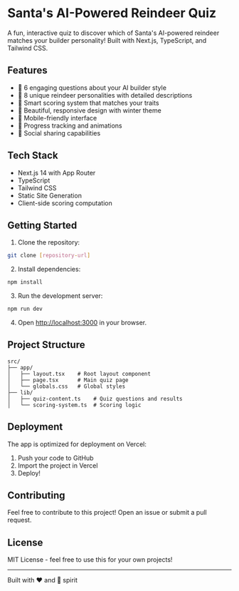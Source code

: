 # Santa's AI-Powered Reindeer Quiz

A fun, interactive quiz to discover which of Santa's AI-powered reindeer matches your builder personality! Built with Next.js, TypeScript, and Tailwind CSS.

## Features

- 🎅 6 engaging questions about your AI builder style
- 🦌 8 unique reindeer personalities with detailed descriptions
- 🎯 Smart scoring system that matches your traits
- 🎨 Beautiful, responsive design with winter theme
- 📱 Mobile-friendly interface
- 🔄 Progress tracking and animations
- 📢 Social sharing capabilities

## Tech Stack

- Next.js 14 with App Router
- TypeScript
- Tailwind CSS
- Static Site Generation
- Client-side scoring computation

## Getting Started

1. Clone the repository:
```bash
git clone [repository-url]
```

2. Install dependencies:
```bash
npm install
```

3. Run the development server:
```bash
npm run dev
```

4. Open [http://localhost:3000](http://localhost:3000) in your browser.

## Project Structure

```
src/
├── app/
│   ├── layout.tsx    # Root layout component
│   ├── page.tsx      # Main quiz page
│   └── globals.css   # Global styles
├── lib/
│   ├── quiz-content.ts    # Quiz questions and results
│   └── scoring-system.ts  # Scoring logic
```

## Deployment

The app is optimized for deployment on Vercel:

1. Push your code to GitHub
2. Import the project in Vercel
3. Deploy!

## Contributing

Feel free to contribute to this project! Open an issue or submit a pull request.

## License

MIT License - feel free to use this for your own projects!

---

Built with ❤️ and 🎄 spirit

